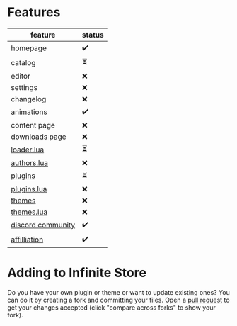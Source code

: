 # Features
feature|status
------|-------
homepage|✔️
catalog|⏳
editor|❌
settings|❌
changelog|❌
animations|✔️
content page|❌
downloads page|❌
[loader.lua](loader.lua)|⏳
[authors.lua](authors.lua)|❌
[plugins](https://github.com/LuaLighter/Infinite-Store/tree/main/plugins)|⏳
[plugins.lua](plugins.lua)|❌
[themes](https://github.com/LuaLighter/Infinite-Store/tree/main/themes)|❌
[themes.lua](themes.lua)|❌
[discord community](https://discord.gg/vRXZpaNuq5)|✔️
[affilliation](https://discord.gg/wJACBEA8PF)|✔️
# Adding to Infinite Store
Do you have your own plugin or theme or want to update existing ones? You can do it by creating a fork and committing your files. Open a [pull request](https://github.com/LuaLighter/Infinite-Store/compare) to get your changes accepted (click "compare across forks" to show your fork).
